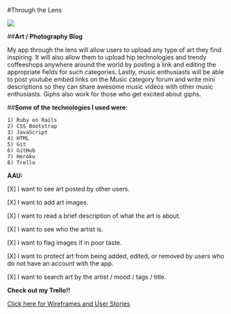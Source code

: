 #Through the Lens 


![](https://i.imgur.com/otOD6WO.png)


##**Art / Photography Blog** 
    
My app through the lens will allow users to upload any type of art they find inspiring. It will also allow them to upload hip technologies and trendy coffeeshops anywhere around the world by posting a link and editing the appropriate fields for such categories. Lastly, music enthusiasts will be able to post youtube embed links on the Music category forum and write mini descriptions so they can share awesome music videos with other music enthusiasts. Giphs also work for those who get excited about giphs. 

	
##**Some of the technologies I used were:**
	
	1) Ruby on Rails
	2) CSS Bootstrap
	3) JavaScript
	4) HTML 
	5) Git 
	6) GitHub
	7) Heroku
	8) Trello 
	

**AAU:**

[X] I want to see art posted by other users. 

[X] I want to add art images. 

[X] I want to read a brief description of what the art is about. 

[X] I want to see who the artist is. 

[X] I want to flag images if in poor taste. 

[X] I want to protect art from being added, edited, or removed by users who do not have an account with the app. 

[X] I want to search art by the artist / mood / tags /  title. 

**Check out my Trello!!**   
    
[Click here for Wireframes and User Stories ](https://trello.com/b/X6sjAe5G/ruby-rails-project)
